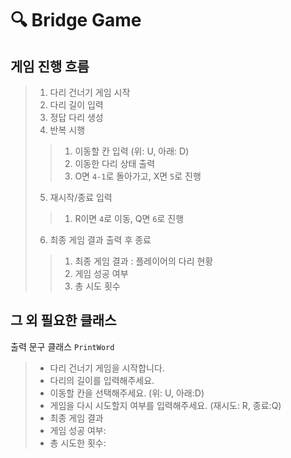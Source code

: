 # 🔍 Bridge Game
## 게임 진행 흐름
> 1. 다리 건너기 게임 시작
> 2. 다리 길이 입력
> 3. 정답 다리 생성
> 4. 반복 시행
> > 1. 이동할 칸 입력 (위: U, 아래: D)
> > 2. 이동한 다리 상태 출력
> > 3. O면 `4-1`로 돌아가고, X면 `5`로 진행
> 
> 5. 재시작/종료 입력
> > 1. R이면 `4`로 이동, Q면 `6`로 진행
> 
> 6. 최종 게임 결과 출력 후 종료
> > 1. 최종 게임 결과 : 플레이어의 다리 현황
> > 2. 게임 성공 여부
> > 3. 총 시도 횟수

## 그 외 필요한 클래스
출력 문구 클래스 `PrintWord`
> * 다리 건너기 게임을 시작합니다.
> * 다리의 길이를 입력해주세요.
> * 이동할 칸을 선택해주세요. (위: U, 아래:D)
> * 게임을 다시 시도할지 여부를 입력해주세요. (재시도: R, 종료:Q)
> * 최종 게임 결과
> * 게임 성공 여부: 
> * 총 시도한 횟수: 
